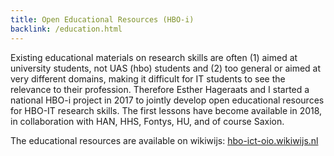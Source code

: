 ```yaml
---
title: Open Educational Resources (HBO-i)
backlink: /education.html
---
```


Existing educational materials on research skills are often (1) aimed at university students, not UAS (hbo) students and (2) too general or aimed at very different domains, making it difficult for IT students to see the relevance to their profession. 
Therefore Esther Hageraats and I started a national HBO-i project in 2017 to jointly develop open educational resources for HBO-IT research skills. The first lessons have become available in 2018, in collaboration with HAN, HHS, Fontys, HU, and of course Saxion.

The educational resources are available on wikiwijs: [hbo-ict-oio.wikiwijs.nl](https://hbo-ict-oio.wikiwijs.nl/)